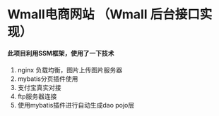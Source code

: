 # Wmall电商网站 （Wmall 后台接口实现）

#### 此项目利用SSM框架，使用了一下技术
1. nginx 负载均衡，图片上传图片服务器
2. mybatis分页插件使用
3. 支付宝真实对接
4. ftp服务器连接
5. 使用mybatis插件进行自动生成dao pojo层
